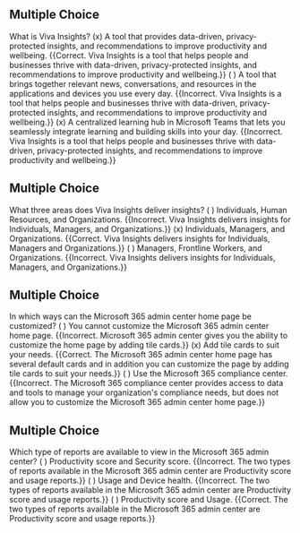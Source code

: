 ## Multiple Choice
What is Viva Insights?
(x) A tool that provides data-driven, privacy-protected insights, and recommendations to improve productivity and wellbeing. {{Correct. Viva Insights is a tool that helps people and businesses thrive with data-driven, privacy-protected insights, and recommendations to improve productivity and wellbeing.}}
( ) A tool that brings together relevant news, conversations, and resources in the applications and devices you use every day. {{Incorrect. Viva Insights is a tool that helps people and businesses thrive with data-driven, privacy-protected insights, and recommendations to improve productivity and wellbeing.}}
(x) A centralized learning hub in Microsoft Teams that lets you seamlessly integrate learning and building skills into your day. {{Incorrect. Viva Insights is a tool that helps people and businesses thrive with data-driven, privacy-protected insights, and recommendations to improve productivity and wellbeing.}}

## Multiple Choice
What three areas does Viva Insights deliver insights?
( ) Individuals, Human Resources, and Organizations. {{Incorrect. Viva Insights delivers insights for Individuals, Managers, and Organizations.}}
(x) Individuals, Managers, and Organizations. {{Correct. Viva Insights delivers insights for Individuals, Managers and Organizations.}}
( ) Managers, Frontline Workers, and Organizations. {{Incorrect. Viva Insights delivers insights for Individuals, Managers, and Organizations.}}

## Multiple Choice
In which ways can the Microsoft 365 admin center home page be customized?
( ) You cannot customize the Microsoft 365 admin center home page. {{Incorrect. Microsoft 365 admin center gives you the ability to customize the home page by adding tile cards.}}
(x) Add tile cards to suit your needs. {{Correct. The Microsoft 365 admin center home page has several default cards and in addition you can customize the page by adding tile cards to suit your needs.}}
( ) Use the Microsoft 365 compliance center. {{Incorrect. The Microsoft 365 compliance center provides access to data and tools to manage your organization's compliance needs, but does not allow you to customize the Microsoft 365 admin center home page.}}

## Multiple Choice
Which type of reports are available to view in the Microsoft 365 admin center?
( ) Productivity score and Security score. {{Incorrect. The two types of reports available in the Microsoft 365 admin center are Productivity score and usage reports.}}
( ) Usage and Device health. {{Incorrect. The two types of reports available in the Microsoft 365 admin center are Productivity score and usage reports.}}
( ) Productivity score and Usage. {{Correct. The two types of reports available in the Microsoft 365 admin center are Productivity score and usage reports.}}

